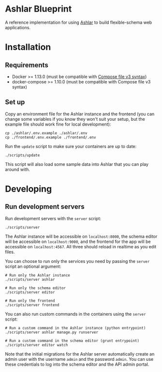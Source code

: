 # Ashlar Blueprint

A reference implementation for using [Ashlar](https://github.com/azavea/ashlar)
to build flexible-schema web applications.

# Installation

## Requirements

- Docker >= 1.13.0 (must be compatible with [Compose file v3
  syntax](https://docs.docker.com/compose/compose-file/compose-versioning/#compatibility-matrix))
- docker-compose >= 1.10.0 (must be compatible with Compose file v3 syntax)

## Set up

Copy an environment file for the Ashlar instance and the frontend (you can change
some variables if you know they won't suit your setup, but the example file should work fine for
local development):

```
cp ./ashlar/.env.example ./ashlar/.env
cp ./frontend/.env.example ./frontend/.env
```

Run the `update` script to make sure your containers are up to date:

```console
./scripts/update
```

This script will also load some sample data into Ashlar that you can play around
with.

# Developing

## Run development servers

Run development servers with the `server` script:

```console
./scripts/server
```

The Ashlar instance will be accessible on `localhost:8000`, the schema editor
will be accessible on `localhost:9000`, and the frontend for the 
app will be accessible on `localhost:4567`. All three should reload in realtime
as you edit files.

You can choose to run only the services you need 
by passing the `server` script an optional argument:

```console
# Run only the Ashlar instance
./scripts/server ashlar

# Run only the schema editor
./scripts/server editor

# Run only the frontend
./scripts/server frontend
```

You can also run custom commands in the containers using the `server` script:

```console
# Run a custom command in the Ashlar instance (python entrypoint)
./scripts/server ashlar manage.py runserver

# Run a custom command in the schema editor (grunt entrypoint)
./scripts/server editor watch
```

Note that the initial migrations for the Ashlar server automatically create
an admin user with the username `admin` and the password `admin`. You can use
these credentials to log into the schema editor and the API admin portal.
